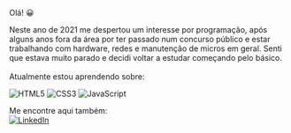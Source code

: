 Olá! 😀

Neste ano de 2021 me despertou um interesse por programação, após alguns anos fora da área por ter passado num concurso público e estar trabalhando com hardware, redes e manutenção de micros em geral. Senti que estava muito parado e decidi voltar a estudar começando pelo básico.
<br/><br/>
Atualmente estou aprendendo sobre:

![HTML5](https://icon-icons.com/icons2/2107/PNG/32/file_type_html_icon_130541.png "HTML5") 
![CSS3](https://icon-icons.com/icons2/2107/PNG/32/file_type_css_icon_130661.png "CSS3") 
![JavaScript](https://icon-icons.com/icons2/2108/PNG/32/javascript_icon_130900.png "JavaScript")

Me encontre aqui também:
<br/>
[![LinkedIn](https://icon-icons.com/icons2/1099/PNG/32/1485482199-linkedin_78667.png "LinkedIn | @fernando1989")](https://www.linkedin.com/in/fernando1989/)
